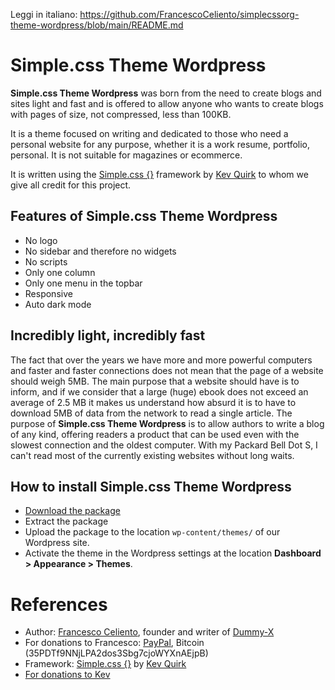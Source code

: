 Leggi in italiano: https://github.com/FrancescoCeliento/simplecssorg-theme-wordpress/blob/main/README.md

# Simple.css Theme Wordpress
**Simple.css Theme Wordpress** was born from the need to create blogs and sites light and fast and is offered to allow anyone who wants to create blogs with pages of size, not compressed, less than 100KB.

It is a theme focused on writing and dedicated to those who need a personal website for any purpose, whether it is a work resume, portfolio, personal. It is not suitable for magazines or ecommerce.

It is written using the [Simple.css {}](https://simplecss.org) framework by [Kev Quirk](https://kevq.uk) to whom we give all credit for this project.

## Features of Simple.css Theme Wordpress
* No logo
* No sidebar and therefore no widgets
* No scripts
* Only one column
* Only one menu in the topbar
* Responsive
* Auto dark mode

## Incredibly light, incredibly fast
The fact that over the years we have more and more powerful computers and faster and faster connections does not mean that the page of a website should weigh 5MB. The main purpose that a website should have is to inform, and if we consider that a large (huge) ebook does not exceed an average of 2.5 MB it makes us understand how absurd it is to have to download 5MB of data from the network to read a single article.
The purpose of **Simple.css Theme Wordpress** is to allow authors to write a blog of any kind, offering readers a product that can be used even with the slowest connection and the oldest computer. With my Packard Bell Dot S, I can't read most of the currently existing websites without long waits.

## How to install Simple.css Theme Wordpress
* [Download the package](https://github.com/FrancescoCeliento/simplecssorg-theme-wordpress/archive/main.zip)
* Extract the package
* Upload the package to the location ``wp-content/themes/`` of our Wordpress site.
* Activate the theme in the Wordpress settings at the location **Dashboard > Appearance > Themes**.

# References
* Author: [Francesco Celiento](https://www.francescoceliento.com), founder and writer of [Dummy-X](https://www.selectallfromdual)
* For donations to Francesco: [PayPal](https://paypal.me/francescoceliento), Bitcoin (35PDTf9NNjLPA2dos3Sbg7cjoWYXnAEjpB)
* Framework: [Simple.css {}](https://simplecss.org) by [Kev Quirk](https://kevq.uk)
* [For donations to Kev](https://kevq.uk/buy-me-a-coffee)
